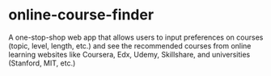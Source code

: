 # online-course-finder

A one-stop-shop web app that allows users to input preferences on courses (topic, level, length, etc.) and see the recommended courses from online learning websites like Coursera, Edx, Udemy, Skillshare, and universities (Stanford, MIT, etc.)
